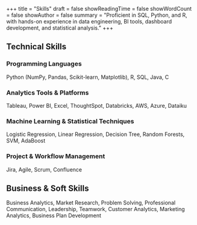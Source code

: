 +++
title = "Skills"
draft = false
showReadingTime = false
showWordCount = false
showAuthor = false
summary = "Proficient in SQL, Python, and R, with hands-on experience in data engineering, BI tools, dashboard development, and statistical analysis."
+++

## Technical Skills

### Programming Languages

Python (NumPy, Pandas, Scikit-learn, Matplotlib), R, SQL, Java, C

### Analytics Tools & Platforms

Tableau, Power BI, Excel, ThoughtSpot, Databricks, AWS, Azure, Dataiku

### Machine Learning & Statistical Techniques

Logistic Regression, Linear Regression, Decision Tree, Random Forests, SVM, AdaBoost

### Project & Workflow Management

Jira, Agile, Scrum, Confluence

## Business & Soft Skills

Business Analytics, Market Research, Problem Solving, Professional Communication, Leadership, Teamwork, Customer Analytics, Marketing Analytics, Business Plan Development
